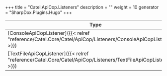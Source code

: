 

+++
title = "Catel.ApiCop.Listeners" 
description = ""
weight = 10
generator = "SharpDox.Plugins.Hugo"
+++

Type|Description
---|---
[ConsoleApiCopListener]({{&lt; relref "reference/Catel.Core/Catel/ApiCop/Listeners/ConsoleApiCopListener.md" &gt;}})| 
[TextFileApiCopListener]({{&lt; relref "reference/Catel.Core/Catel/ApiCop/Listeners/TextFileApiCopListener.md" &gt;}})| 

